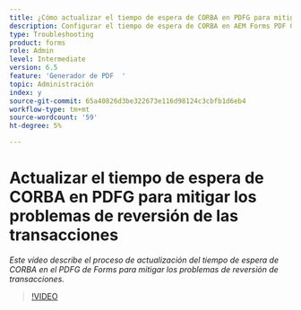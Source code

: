 ```yaml
---
title: ¿Cómo actualizar el tiempo de espera de CORBA en PDFG para mitigar los problemas de devolución de transacciones?
description: Configurar el tiempo de espera de CORBA en AEM Forms PDF Generator para resolver problemas relacionados con la reversión de transacciones
type: Troubleshooting
product: forms
role: Admin
level: Intermediate
version: 6.5
feature: 'Generador de PDF  '
topic: Administración
index: y
source-git-commit: 65a40826d3be322673e116d98124c3cbfb1d6eb4
workflow-type: tm+mt
source-wordcount: '59'
ht-degree: 5%

---
```



# Actualizar el tiempo de espera de CORBA en PDFG para mitigar los problemas de reversión de las transacciones

*Este vídeo describe el proceso de actualización del tiempo de espera de CORBA en el PDFG de Forms para mitigar los problemas de reversión de transacciones.*

>[!VIDEO](https://video.tv.adobe.com/v/335512?quality=9&learn=on)